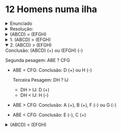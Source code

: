# 12 Homens numa ilha

<details>
<summary open>Enunciado</summary>

Uma ilha tem 12 homens.

Todos têm o mesmo peso, exceto 1, que é ligeiramente mais leve ou pesado que os demais.

Nessa ilha não há nenhuma balança, mas há uma gangorra.

Como descobrir quem tem o peso diferente usando a gangorra apenas 3 vezes?
</details>

<details>
<summary>Resolução: </summary>

Vamos supor que os 12 homens se chamam: A, B, C, D, E, F, G, H, I, J, K, L.

A primeira pesagem é (ABCD) com (EFGH) e ficando de fora (IJKL).

Resulta em 3 possibilidades
</details>

<details>
<summary>(ABCD) = (EFGH)</summary>
Conclusão: o diferente está entre (IJKL)

Segunda pesagem: IJ ? KA

* IJ = KA:

  Conclusão: L (+) ou L(-)

  Terceira pesagem: L ? A

  * L > A => L(+)
  * L < A => L(-)
* IJ > KA:

  Conclusão: IJ (+) ou K (-)

  Terceira pesagem: I ? J

  * I > J: I (+)
  * I < J: J (+)
  * I = J: K (-)
* IJ < KA:

  Conclusão: IJ (-) ou K (+)

  Terceira pesagem: I ? J

  * I > J: J (-)
  * I < J: I (-)
  * I = J: K (+)

</details>

<details>
<summary>1. (ABCD) > (EFGH)</summary>
Conclusão: (ABCD) (+) ou (EFGH) (-)

Segunda pesagem: ABE ? CFI
* ABE = CFI:
  Conclusão: D (+), G (-) ou H (-)

  Terceira Pesagem: G ? H
  * G = H: D (+)
  * G < H: G (-)
  * G > H: H (-)
* ABE > CFI:
  Conclusão: A (+), B (+) ou F (-)

  Terceira Pesagem: A ? B
  * A = B: F (-)
  * A < B: B (+)
  * A > B: A (+)
* ABE < CFI:
  Conclusão: E (-) ou  C (+)

  Terceira Pesagem: EC ? IJ
  * EC < IJ: E (-)
  * EC > IJ: C (+)


</details>

<details open>
<summary>2. (ABCD) > (EFGH)</summary>
Conclusão: (ABCD) (+) ou (EFGH) (-)

Segunda pesagem: ABE ? CFG
* ABE = CFG:
  Conclusão: D (+) ou H (-)

  Terceira Pesagem: DH ? IJ
  * DH > IJ: D (+)
  * DH < IJ: H (-)
* ABE > CFG:
  Conclusão: A (+), B (+), F (-) ou G (-)
* ABE < CFG:
  Conclusão: E (-), C (+)

</details>

<details>
<summary >(ABCD) < (EFGH)</summary>
Conclusão (ABCD) (-) ou (EFGH) (+)

</details>
